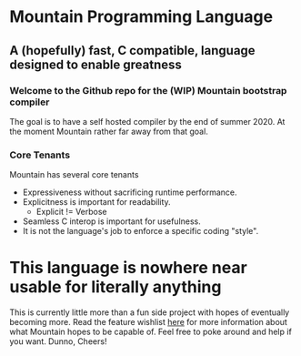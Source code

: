 # Mountain Programming Language
## A (hopefully) fast, C compatible, language designed to enable greatness


### Welcome to the Github repo for the (WIP) Mountain bootstrap compiler

The goal is to have a self hosted compiler by the end of
summer 2020. At the moment Mountain rather far away from that goal.


### Core Tenants

Mountain has several core tenants
* Expressiveness without sacrificing runtime performance.
* Explicitness is important for readability.
    * Explicit != Verbose
* Seamless C interop is important for usefulness.
* It is not the language's job to enforce a specific coding "style".



# This language is nowhere near usable for literally anything
This is currently little more than a fun side project with hopes of
eventually becoming more. Read the feature wishlist
[here](WISHLIST.md) for more information about what Mountain hopes to
be capable of. Feel free to poke around and help if you want. Dunno,
Cheers!
